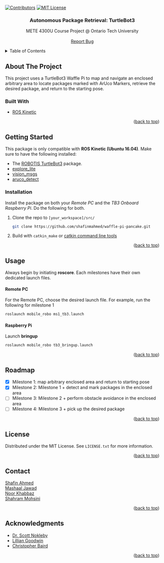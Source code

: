 <div id="top"></div>
<!--
*** Thanks for checking out the Best-README-Template. If you have a suggestion
*** that would make this better, please fork the repo and create a pull request
*** or simply open an issue with the tag "enhancement".
*** Don't forget to give the project a star!
*** Thanks again! Now go create something AMAZING! :D
-->



<!-- PROJECT SHIELDS -->
<!--
*** I'm using markdown "reference style" links for readability.
*** Reference links are enclosed in brackets [ ] instead of parentheses ( ).
*** See the bottom of this document for the declaration of the reference variables
*** for contributors-url, forks-url, etc. This is an optional, concise syntax you may use.
*** https://www.markdownguide.org/basic-syntax/#reference-style-links
-->
[![Contributors][contributors-shield]][contributors-url]
[![MIT License][license-shield]][license-url]

<h3 align="center">Autonomous Package Retrieval: TurtleBot3</h3>

  <p align="center">
    METE 4300U Course Project @ Ontario Tech University
    <br />
    <br />
    <a href="https://github.com/shafinmahmed/waffle-pi-pancake/issues">Report Bug</a>
  </p>
</div>



<!-- TABLE OF CONTENTS -->
<details>
  <summary>Table of Contents</summary>
  <ol>
    <li>
      <a href="#about-the-project">About The Project</a>
    </li>
    <li>
      <a href="#getting-started">Getting Started</a>
    </li>
    <li><a href="#usage">Usage</a></li>
    <li><a href="#roadmap">Roadmap</a></li>
    <li><a href="#license">License</a></li>
    <li><a href="#contact">Contact</a></li>
    <li><a href="#acknowledgments">Acknowledgments</a></li>
  </ol>
</details>


<!-- ABOUT THE PROJECT -->
## About The Project

This project uses a TurtleBot3 Waffle Pi to map and navigate an enclosed arbitrary area to locate packages marked with ArUco Markers, retrieve the desired package, and return to the starting pose. 

### Built With

* [ROS Kinetic](http://wiki.ros.org/kinetic)

<p align="right">(<a href="#top">back to top</a>)</p>



<!-- GETTING STARTED -->
## Getting Started

This package is only compatible with **ROS Kinetic (Ubuntu 16.04)**. 
Make sure to have the following installed:
</br>
* The [ROBOTIS TurtleBot3](https://emanual.robotis.com/docs/en/platform/turtlebot3/overview/) package. 
* [explore_lite](http://wiki.ros.org/explore_lite)
* [vision_msgs](http://wiki.ros.org/vision_msgs)
* [aruco_detect](http://wiki.ros.org/aruco_detect)


### Installation
Install the package on both your _Remote PC_ and the _TB3 Onboard Raspberry Pi_. Do the following for both.

1. Clone the repo to `[your_workspace]/src/`

   ```sh
   git clone https://github.com/shafinmahmed/waffle-pi-pancake.git
   ```
2. Build with `catkin_make` or [catkin command line tools](https://catkin-tools.readthedocs.io/en/latest/)


<p align="right">(<a href="#top">back to top</a>)</p>



<!-- USAGE EXAMPLES -->
## Usage

Always begin by initiating **roscore**. Each milestones have their own dedicated launch files. 
#### Remote PC
For the Remote PC, choose the desired launch file. For example, run the following for milestone 1
```sh
roslaunch mobile_robo ms1_tb3.launch
```

#### Raspberry Pi
Launch **bringup**
```sh
roslaunch mobile_robo tb3_bringup.launch
```

<p align="right">(<a href="#top">back to top</a>)</p>



<!-- ROADMAP -->
## Roadmap

- [x] Milestone 1: map arbitrary enclosed area and return to starting pose
- [x] Milestone 2: Milestone 1 + detect and mark packages in the enclosed area
- [ ] Milestone 3: Milestone 2 + perform obstacle avoidance in the enclosed area
- [ ] Milestone 4: Milestone 3 + pick up the desired package
<p align="right">(<a href="#top">back to top</a>)</p>


<!-- LICENSE -->
## License

Distributed under the MIT License. See `LICENSE.txt` for more information.

<p align="right">(<a href="#top">back to top</a>)</p>



<!-- CONTACT -->
## Contact

[Shafin Ahmed](maito:shafin.ahmed@ontariotechu.net) </br>
[Mashaal Jawad](mailto:mashaal.jawad@ontariotechu.net) </br>
[Noor Khabbaz](mailto:noor.khabbaz@ontariotechu.net) </br>
[Shahram Mohsini](mailto:shahram.mohsini@ontariotechu.net) </br>

<p align="right">(<a href="#top">back to top</a>)</p>



<!-- ACKNOWLEDGMENTS -->
## Acknowledgments

* [Dr. Scott Nokleby](https://ontariotechu.ca/experts/feas/scott-nokleby.php)
* [Lillian Goodwin](mailto:lillian.goodwin@ontariotechu.ca)
* [Christopher Baird](Christopher.Baird@ontariotechu.ca)

<p align="right">(<a href="#top">back to top</a>)</p>



<!-- MARKDOWN LINKS & IMAGES -->
<!-- https://www.markdownguide.org/basic-syntax/#reference-style-links -->
[contributors-shield]: https://img.shields.io/github/contributors/shafinmahmed/waffle-pi-pancake.svg?style=for-the-badge
[contributors-url]: https://github.com/shafinmahmed/waffle-pi-pancake/graphs/contributors
[forks-shield]: https://img.shields.io/github/forks/shafinmahmed/waffle-pi-pancake.svg?style=for-the-badge
[forks-url]: https://github.com/shafinmahmed/waffle-pi-pancake/network/members
[stars-shield]: https://img.shields.io/github/stars/shafinmahmed/waffle-pi-pancake.svg?style=for-the-badge
[stars-url]: https://github.com/shafinmahmed/waffle-pi-pancake/stargazers
[issues-shield]: https://img.shields.io/github/issues/shafinmahmed/waffle-pi-pancake.svg?style=for-the-badge
[issues-url]: https://github.com/shafinmahmed/waffle-pi-pancake/issues
[license-shield]: https://img.shields.io/github/license/shafinmahmed/waffle-pi-pancake.svg?style=for-the-badge
[license-url]: https://github.com/shafinmahmed/waffle-pi-pancake/blob/master/LICENSE.txt
[linkedin-shield]: https://img.shields.io/badge/-LinkedIn-black.svg?style=for-the-badge&logo=linkedin&colorB=555
[linkedin-url]: https://linkedin.com/in/linkedin_username
[product-screenshot]: images/screenshot.png
